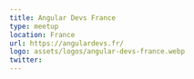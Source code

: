 ```yaml
---
title: Angular Devs France
type: meetup
location: France
url: https://angulardevs.fr/
logo: assets/logos/angular-devs-france.webp
twitter:
---
```

